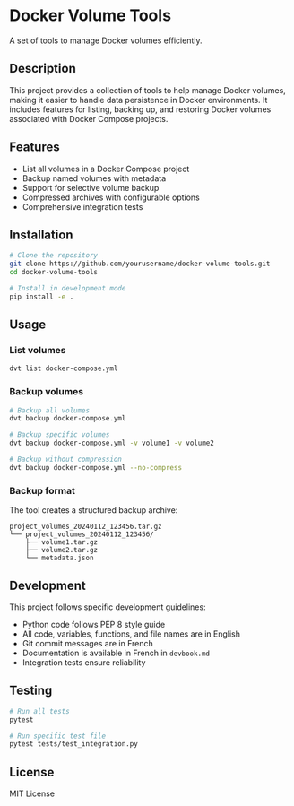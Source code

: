 # Docker Volume Tools

A set of tools to manage Docker volumes efficiently.

## Description

This project provides a collection of tools to help manage Docker volumes, making it easier to handle data persistence in Docker environments. It includes features for listing, backing up, and restoring Docker volumes associated with Docker Compose projects.

## Features

- List all volumes in a Docker Compose project
- Backup named volumes with metadata
- Support for selective volume backup
- Compressed archives with configurable options
- Comprehensive integration tests

## Installation

```bash
# Clone the repository
git clone https://github.com/yourusername/docker-volume-tools.git
cd docker-volume-tools

# Install in development mode
pip install -e .
```

## Usage

### List volumes

```bash
dvt list docker-compose.yml
```

### Backup volumes

```bash
# Backup all volumes
dvt backup docker-compose.yml

# Backup specific volumes
dvt backup docker-compose.yml -v volume1 -v volume2

# Backup without compression
dvt backup docker-compose.yml --no-compress
```

### Backup format

The tool creates a structured backup archive:

```
project_volumes_20240112_123456.tar.gz
└── project_volumes_20240112_123456/
    ├── volume1.tar.gz
    ├── volume2.tar.gz
    └── metadata.json
```

## Development

This project follows specific development guidelines:

- Python code follows PEP 8 style guide
- All code, variables, functions, and file names are in English
- Git commit messages are in French
- Documentation is available in French in `devbook.md`
- Integration tests ensure reliability

## Testing

```bash
# Run all tests
pytest

# Run specific test file
pytest tests/test_integration.py
```

## License

MIT License
